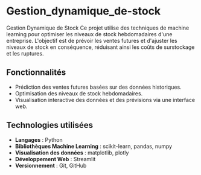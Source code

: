 # Gestion_dynamique_de-stock
Gestion Dynamique de Stock  Ce projet utilise des techniques de machine learning pour optimiser les niveaux de stock hebdomadaires d'une entreprise. L'objectif est de prévoir les ventes futures et d'ajuster les niveaux de stock en conséquence, réduisant ainsi les coûts de surstockage et les ruptures.



## Fonctionnalités
- Prédiction des ventes futures basées sur des données historiques.
- Optimisation des niveaux de stock hebdomadaires.
- Visualisation interactive des données et des prévisions via une interface web.

## Technologies utilisées
- **Langages** : Python
- **Bibliothèques Machine Learning** : scikit-learn, pandas, numpy
- **Visualisation des données** : matplotlib, plotly
- **Développement Web** : Streamlit
- **Versionnement** : Git, GitHub
